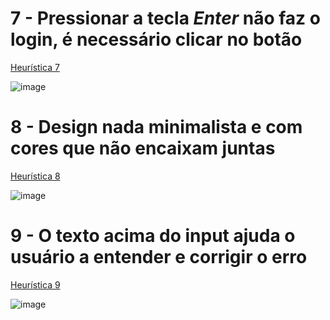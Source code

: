 



# 7 - Pressionar a tecla *Enter* não faz o login, é necessário clicar no botão
<a href="https://www.nngroup.com/articles/ten-usability-heuristics/#toc-7-flexibility-and-efficiency-of-use-7">Heurística 7</a>

![image](https://github.com/Rafael-Nunes-Silva/bertoti/assets/76886825/6955aa1e-71ac-4e12-ba30-e0ccadd6d6f1)

# 8 - Design nada minimalista e com cores que não encaixam juntas
<a href="https://www.nngroup.com/articles/ten-usability-heuristics/#toc-8-aesthetic-and-minimalist-design-8">Heurística 8</a>

![image](https://github.com/Rafael-Nunes-Silva/bertoti/assets/76886825/1f17a22d-1faa-4694-b2d9-e81983282d19)

# 9 - O texto acima do input ajuda o usuário a entender e corrigir o erro
<a href="https://www.nngroup.com/articles/ten-usability-heuristics/#toc-9-help-users-recognize-diagnose-and-recover-from-errors-9">Heurística 9</a>

![image](https://github.com/Rafael-Nunes-Silva/bertoti/assets/76886825/d6c2dc28-2f70-4536-a48e-137094014a54)
